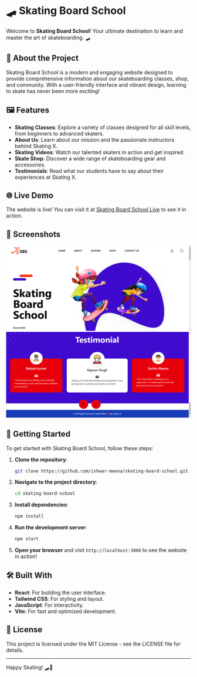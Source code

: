 # 🛹 Skating Board School

Welcome to **Skating Board School**! Your ultimate destination to learn and master the art of skateboarding. 🛹

## 🏫 About the Project

Skating Board School is a modern and engaging website designed to provide comprehensive information about our skateboarding classes, shop, and community. With a user-friendly interface and vibrant design, learning to skate has never been more exciting!

## 🖼️ Features

- **Skating Classes**: Explore a variety of classes designed for all skill levels, from beginners to advanced skaters.
- **About Us**: Learn about our mission and the passionate instructors behind Skating X.
- **Skating Videos**: Watch our talented skaters in action and get inspired.
- **Skate Shop**: Discover a wide range of skateboarding gear and accessories.
- **Testimonials**: Read what our students have to say about their experiences at Skating X.
## 🌐 Live Demo

The website is live! You can visit it at [Skating Board School Live](http://sbs.netlify.app) to see it in action.

## 📸 Screenshots

![Main Page](src/assets/home-page.png)
![Testimonials](src/assets/testimonials.png)

## 🚀 Getting Started

To get started with Skating Board School, follow these steps:

1. **Clone the repository**:
    ```sh
    git clone https://github.com/ishwar-meena/skating-board-school.git
    ```

2. **Navigate to the project directory**:
    ```sh
    cd skating-board-school
    ```

3. **Install dependencies**:
    ```sh
    npm install
    ```

4. **Run the development server**:
    ```sh
    npm start
    ```

5. **Open your browser** and visit `http://localhost:3000` to see the website in action!

## 🛠️ Built With

- **React**: For building the user interface.
- **Tailwind CSS**: For styling and layout.
- **JavaScript**: For interactivity.
- **Vite**: For fast and optimized development.

## 📄 License

This project is licensed under the MIT License - see the LICENSE file for details.

---

Happy Skating! 🛹🎉